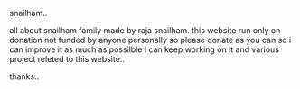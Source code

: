 snailham..

all about snailham family made by raja snailham. this website run only 
on donation not funded by anyone personally so please donate as you can so 
i can improve it as much as possilble i can keep working on it and 
various project releted to this website..

thanks..
